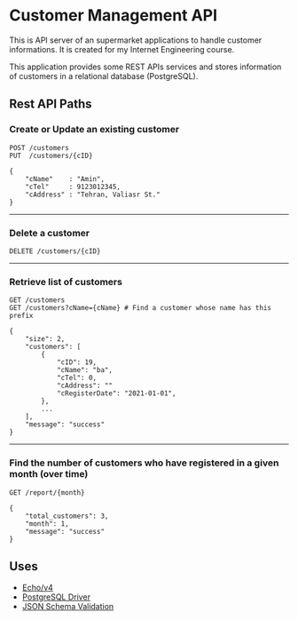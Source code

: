 # Customer Management API
This is API server of an supermarket applications to handle customer informations.
It is created for my Internet Engineering course.

This application provides some REST APIs services and stores information of customers in a relational database (PostgreSQL).

## Rest API Paths

### Create or Update an existing customer
```
POST /customers
PUT  /customers/{cID}

{
    "cName"    : "Amin",
    "cTel"     : 9123012345,
    "cAddress" : "Tehran, Valiasr St."
}
```
---
### Delete a customer
```
DELETE /customers/{cID}
```
---
### Retrieve list of customers
```
GET /customers
GET /customers?cName={cName} # Find a customer whose name has this prefix

{
    "size": 2,
    "customers": [
        {
            "cID": 19,
            "cName": "ba",
            "cTel": 0,
            "cAddress": ""
            "cRegisterDate": "2021-01-01",
        },
        ...
    ],
    "message": "success"
}
```
---
### Find the number of customers who have registered in a given month (over time)
```
GET /report/{month}

{
    "total_customers": 3,
    "month": 1,
    "message": "success"
}
```

## Uses

* [Echo/v4](https://echo.labstack.com)
* [PostgreSQL Driver](https://github.com/lib/pq)
* [JSON Schema Validation](https://github.com/xeipuuv/gojsonschema)